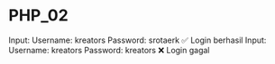 # PHP_02
Input:  Username: kreators  Password: srotaerk  ✅ Login berhasil  Input:  Username: kreators  Password: kreators  ❌ Login gagal

